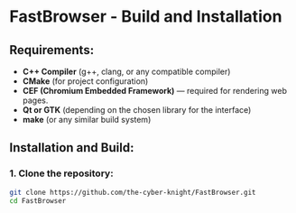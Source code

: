 # FastBrowser - Build and Installation

## Requirements:
- **C++ Compiler** (g++, clang, or any compatible compiler)
- **CMake** (for project configuration)
- **CEF (Chromium Embedded Framework)** — required for rendering web pages.
- **Qt or GTK** (depending on the chosen library for the interface)
- **make** (or any similar build system)

## Installation and Build:

### 1. Clone the repository:

```bash
git clone https://github.com/the-cyber-knight/FastBrowser.git
cd FastBrowser
